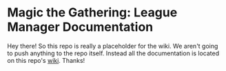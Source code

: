 # Magic the Gathering: League Manager Documentation

Hey there! So this repo is really a placeholder for the wiki. We aren't going to push anything to the repo itself. Instead all the documentation is located on this repo's [wiki](https://github.com/Gnome-Lackey/mtglm-docs/wiki). Thanks!
